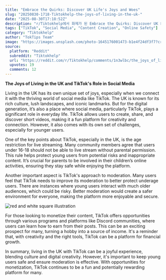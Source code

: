 ```yaml
---
title: "Embrace the Quirks: Discover UK Life's Joys and Woes"
slug: "20250830-1718-Tiktokhelp-the-joys-of-living-in-the-uk-"
date: "2025-08-30T17:18:52Z"
description: "r/Tiktokhelp에서 화제가 된 Embrace the Quirks: Discover UK Life's Joys and Woes에 대한 깊이 있는 분석과 인사이트"
tags: ["TikTok", "Social Media", "Content Creation", "Online Safety"]
category: "Tiktokhelp"
author: "TokTips Team"
image: "https://images.unsplash.com/photo-1645176001473-b1e4f24df3f7?crop=entropy&cs=tinysrgb&fit=max&fm=jpg&ixid=M3w3OTU0NDF8MHwxfHNlYXJjaHwzNXx8dGlrdG9rfGVufDF8MHx8fDE3NTY1NzQzMTl8MA&ixlib=rb-4.1.0&q=80&w=1080"
source:
  platform: "Reddit"
  subreddit: "Tiktokhelp"
  url: "https://reddit.com/r/Tiktokhelp/comments/1n3wlbc/the_joys_of_living_in_the_uk/"
  upvotes: 19
  comments: 12
---
```


**The Joys of Living in the UK and TikTok's Role in Social Media**

Living in the UK has its own unique set of joys, especially when we connect it with the thriving world of social media like TikTok. The UK is known for its rich culture, lush landscapes, and iconic landmarks. But for the digital generation, it’s also a place where social media, particularly TikTok, plays a significant role in everyday life. TikTok allows users to create, share, and discover short videos, making it a fun platform for creativity and connection. However, it also comes with its own set of challenges, especially for younger users.

One of the key points about TikTok, especially in the UK, is the age restriction for live streaming. Many community members agree that users under 16-18 should not be able to live stream without parental permission. This rule helps protect young users from potential risks and inappropriate content. It’s crucial for parents to be involved in their children’s online activities, ensuring they stay safe while enjoying the platform.

Another important aspect is TikTok's approach to moderation. Many users feel that TikTok needs to improve its moderation to better protect underage users. There are instances where young users interact with much older audiences, which could be risky. Better moderation would create a safer environment for everyone, making the platform more enjoyable and secure.

![red and white square illustration](https://images.unsplash.com/photo-1611162616475-46b635cb6868?crop=entropy&cs=tinysrgb&fit=max&fm=jpg&ixid=M3w3OTU0NDF8MHwxfHNlYXJjaHwyM3x8c29jaWFsJTIwbWVkaWF8ZW58MXwwfHx8MTc1NjU3NDMxOXww&ixlib=rb-4.1.0&q=80&w=1080)

For those looking to monetize their content, TikTok offers opportunities through various programs and platforms like Discord communities, where users can learn how to earn from their posts. This can be an exciting prospect for many, turning a hobby into a source of income. It's a reminder that, with creativity and the right tools, TikTok can be a platform for financial growth.

In summary, living in the UK with TikTok can be a joyful experience, blending culture and digital creativity. However, it's important to keep young users safe and ensure moderation is effective. With opportunities for monetization, TikTok continues to be a fun and potentially rewarding platform for many.